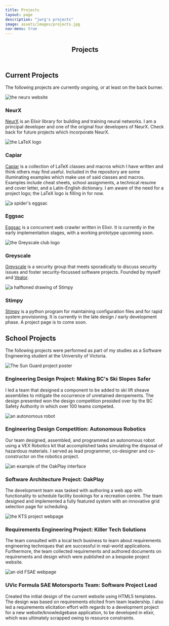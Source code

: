 ```yaml
---
title: Projects
layout: page
description: "jwrg's projects"
image: assets/images/projects.jpg
nav-menu: true
---
```


<!-- Main -->
<div id="main" class="alt">

<!-- One -->
<section id="one">
	<div class="inner">
		<header class="major">
			<h1>Projects</h1>
		</header>

<!-- Content -->
<h2 id="content">Current Projects</h2>
<p>The following projects are currently ongoing, or at least on the back
burner.
</p>
<div class="row">
	<div class="6u 12u$(small)">
    <span class="image fit"><img src="assets/images/neurx.png" alt="the neurx website" /></span>
		<h3>NeurX</h3>
		<p><a href="https://neurx.github.io">NeurX</a> is an Elixir 
    library for building and training neural networks.  I am 
    a principal developer and one of the original four developers 
    of NeurX.  Check back for future projects which incorporate NeurX.
    </p>
	</div>
	<div class="6u$ 12u$(small)">
    <span class="image fit"><img src="assets/images/latex.png" alt="the LaTeX logo" /></span>
		<h3>Capiar</h3>
		<p><a href="https://github.com/jwrg/capiar">Capiar</a> is a 
    collection of LaTeX classes and macros which I have written 
    and think others may find useful.  Included in the repository 
    are some illuminating examples which make use of said 
    classes and macros.  Examples include cheat sheets, school 
    assignments, a technical resume and cover letter, and a 
    Latin-English dictionary.  I am aware of the need for a
    project logo; the LaTeX logo is filling in for now.
    </p>
	</div>
	<!-- Break -->
	<div class="4u 12u$(medium)">
    <span class="image fit"><img src="assets/images/eggsac.png" alt="a spider's eggsac" /></span>
		<h3>Eggsac</h3>
		<p><a href="https://github.com/jwrg/eggsac">Eggsac</a> is a 
    concurrent web crawler written in Elixir.  It is currently 
    in the early implementation stages, with a working prototype 
    upcoming soon.
    </p>
	</div>
	<div class="4u 12u$(medium)">
    <span class="image fit"><img src="assets/images/greyscale.png" alt="the Greyscale club logo" /></span>
		<h3>Greyscale</h3>
		<p><a href="#">Greyscale</a> is a security group that meets 
    sporadically to discuss security issues and foster 
    security-focussed software projects.  Founded by myself 
    and <a href="https://vealor.github.io/">Vealor</a>.
    </p>
	</div>
	<div class="4u$ 12u$(medium)">
    <span class="image fit"><img src="assets/images/stimpy.png" alt="a halftoned drawing of Stimpy" /></span>
		<h3>Stimpy</h3>
		<p><a href="https://github.com/jwrg/stimpy">Stimpy</a> is 
    a python program for maintaining configuration files and 
    for rapid system provisioning.  It is currently in the 
    late design / early development phase.  A project page 
    is to come soon.
    </p>
	</div>
</div>

<h2 id="content">School Projects</h2>
<p>The following projects were performed as part of my studies as a Software
Engineering student at the University of Victoria.
</p>
<div class="row">
	<div class="6u 12u$(small)">
    <span class="image fit"><img src="assets/images/Sun-Guard-Thumb.png" alt="The Sun Guard project poster" /></span>
		<h3>Engineering Design Project: Making BC's Ski Slopes Safer</h3>
		<p>I led a team that designed a component to be added to ski lift 
    sheave assemblies to mitigate the occurrence of unretained deropements.  
    The design presented won the design competition presided over by the 
    BC Safety Authority in which over 100 teams competed.
    </p>
	</div>
	<div class="6u$ 12u$(small)">
    <span class="image fit"><img src="assets/images/robot_thumb.jpg" alt="an autonomous robot" /></span>
		<h3>Engineering Design Competition: Autonomous Robotics</h3>
		<p>Our team designed, assembled, and programmed an autonomous 
    robot using a VEX Robotics kit that accomplished tasks simulating 
    the disposal of hazardous materials.  I served as lead programmer, 
    co-designer and co-constructor on the robotics project.</p>
	</div>
	<!-- Break -->
	<div class="4u 12u$(medium)">
    <span class="image fit"><img src="assets/images/oakplay.jpg" alt="an example of the OakPlay interface" /></span>
		<h3>Software Architecture Project: <strong>OakPlay</strong></h3>
		<p>The development team was tasked with authoring a web app with 
    functionality to schedule facility bookings for a recreation 
    centre. The team designed and implemented a fully featured 
    system with an innovative grid selection page for scheduling.
    </p>
	</div>
	<div class="4u 12u$(medium)">
    <span class="image fit"><img src="assets/images/kts2.png" alt="the KTS project webpage" /></span>
		<h3>Requirements Engineering Project: <strong>Killer Tech Solutions</strong></h3>
		<p>The team consulted with a local tech business to learn 
    about requirements engineering techniques that are successful 
    in real-world applications.  Furthermore, the team collected 
    requirements and authored documents on requirements and 
    design which were published on a bespoke project website.
    </p>
	</div>
	<div class="4u$ 12u$(medium)">
    <span class="image fit"><img src="assets/images/fsae3.png" alt="an old FSAE webpage" /></span>
		<h3>UVic Formula SAE Motorsports Team: Software Project Lead</h3>
		<p>Created the initial design of the current website using 
    HTML5 templates.  The design was based on requirements 
    elicited from team leadership.  I also led a requirements
    elicitation effort with regards to a
    development project for a new website/knowledgebase 
    application, to be developed in elixir, which was ultimately
    scrapped owing to resource constraints.
    </p>
	</div>
